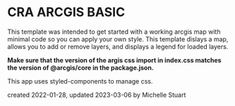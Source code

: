 # CRA ARCGIS BASIC 

This template was intended to get started with a working arcgis map with minimal code so you can apply your own style. This template dislays a map, allows you to add or remove layers, and displays a legend for loaded layers.

**Make sure that the version of the argis css import in index.css  matches the version of @arcgis/core in the package.json.**

This app uses styled-components to manage css.

created 2022-01-28, updated 2023-03-06 by Michelle Stuart